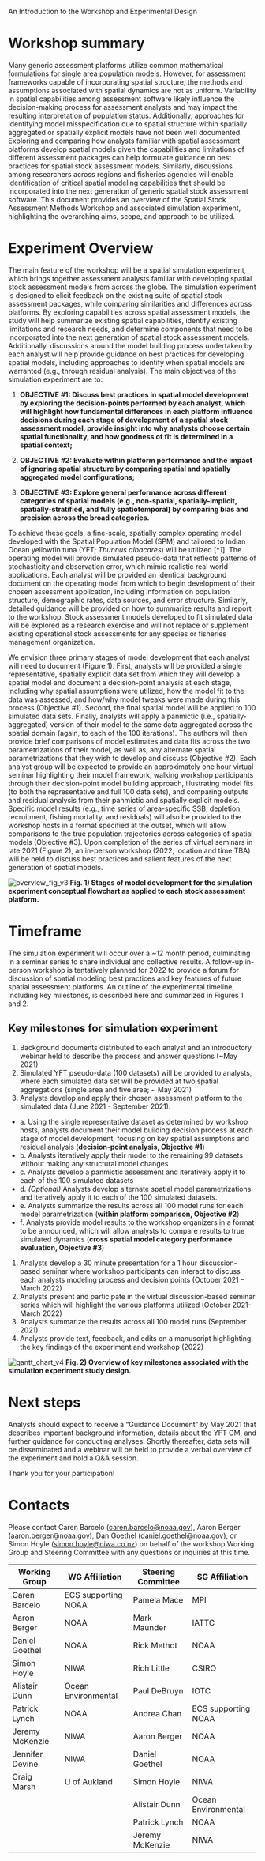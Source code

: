 An Introduction to the Workshop and Experimental Design

# Workshop summary

Many generic assessment platforms utilize common mathematical formulations for single area population models. However, for assessment frameworks capable of incorporating spatial structure, the methods and assumptions associated with spatial dynamics are not as uniform. Variability in spatial capabilities among assessment software likely influence the decision-making process for assessment analysts and may impact the resulting interpretation of population status. Additionally, approaches for identifying model misspecification due to spatial structure within spatially aggregated or spatially explicit models have not been well documented. Exploring and comparing how analysts familiar with spatial assessment platforms develop spatial models given the capabilities and limitations of different assessment packages can help formulate guidance on best practices for spatial stock assessment models. Similarly, discussions among researchers across regions and fisheries agencies will enable identification of critical spatial modeling capabilities that should be incorporated into the next generation of generic spatial stock assessment software. This document provides an overview of the Spatial Stock Assessment Methods Workshop and associated simulation experiment, highlighting the overarching aims, scope, and approach to be utilized. 

# Experiment Overview

The main feature of the workshop will be a spatial simulation experiment, which brings together assessment analysts familiar with developing spatial stock assessment models from across the globe. The simulation experiment is designed to elicit feedback on the existing suite of spatial stock assessment packages, while comparing similarities and differences across platforms. By exploring capabilities across spatial assessment models, the study will help summarize existing spatial capabilities, identify existing limitations and research needs, and determine components that need to be incorporated into the next generation of spatial stock assessment models. Additionally, discussions around the model building process undertaken by each analyst will help provide guidance on best practices for developing spatial models, including approaches to identify when spatial models are warranted (e.g., through residual analysis). The main objectives of the simulation experiment are to:

1.	**OBJECTIVE #1: Discuss best practices in spatial model development by exploring the decision-points performed by each analyst, which will highlight how fundamental differences in each platform influence decisions during each stage of development of a spatial stock assessment model, provide insight into why analysts choose certain spatial functionality, and how goodness of fit is determined in a spatial context;** 

2.	**OBJECTIVE #2: Evaluate within platform performance and the impact of ignoring spatial structure by comparing spatial and spatially aggregated model configurations;**  

3.	**OBJECTIVE #3: Explore general performance across different categories of spatial models (e.g., non-spatial, spatially-implicit, spatially-stratified, and fully spatiotemporal) by comparing bias and precision across the broad categories.** 

To achieve these goals, a fine-scale, spatially complex operating model developed with the Spatial Population Model (SPM) and tailored to Indian Ocean yellowfin tuna (YFT; *Thunnus albacares*)  will be utilized [^*1*]. The operating model will provide simulated pseudo-data that reflects patterns of stochasticity and observation error, which mimic realistic real world applications. Each analyst will be provided an identical background document on the operating model from which to begin development of their chosen assessment application, including information on population structure, demographic rates, data sources, and error structure. Similarly, detailed guidance will be provided on how to summarize results and report to the workshop. Stock assessment models developed to fit simulated data will be explored as a research exercise and will not replace or supplement existing operational stock assessments for any species or fisheries management organization.

We envision three primary stages of model development that each analyst will need to document (Figure 1). First, analysts will be provided a single representative, spatially explicit data set from which they will develop a spatial model and document a decision-point analysis at each stage, including why spatial assumptions were utilized, how the model fit to the data was assessed, and how/why model tweaks were made during this process (Objective #1). Second, the final spatial model will be applied to 100 simulated data sets. Finally, analysts will apply a panmictic (i.e., spatially-aggregated) version of their model to the same data aggregated across the spatial domain (again, to each of the 100 iterations). The authors will then provide brief comparisons of model estimates and data fits across the two parametrizations of their model, as well as, any alternate spatial parametrizations that they wish to develop and discuss (Objective #2). Each analyst group will be expected to provide an approximately one hour virtual seminar highlighting their model framework, walking workshop participants through their decision-point model building approach, illustrating model fits (to both the representative and full 100 data sets), and comparing outputs and residual analysis from their panmictic and spatially explicit models. Specific model results (e.g., time series of area-specific SSB, depletion, recruitment, fishing mortality, and residuals) will also be provided to the workshop hosts in a format specified at the outset, which will allow comparisons to the true population trajectories across categories of spatial models (Objective #3). Upon completion of the series of virtual seminars in late 2021 (Figure 2), an in-person workshop (2022, location and time TBA) will be held to discuss best practices and salient features of the next generation of spatial models.

![overview_fig_v3](https://user-images.githubusercontent.com/62513493/110732345-e16f0300-81d8-11eb-9b13-8fac3ae7cc64.png)
**Fig. 1) Stages of model development for the simulation experiment conceptual flowchart as applied to each stock assessment platform.**

[^*1]: Pending participant interest, experiment organizers will be able to provide (at a later date) datasets from a second spatially complex operating model developed with SPM and tailored to Antarctic Toothfish (AT; *Dissostichus mawsoni*). 

# Timeframe
The simulation experiment will occur over a ~12 month period, culminating in a seminar series to share individual and collective results. A follow-up in-person workshop is tentatively planned for 2022 to provide a forum for discussion of spatial modeling best practices and key features of future spatial assessment platforms. An outline of the experimental timeline, including key milestones, is described here and summarized in Figures 1 and 2.

## Key milestones for simulation experiment
1. Background documents distributed to each analyst and an introductory webinar held to describe the process and answer questions (~May 2021)
1. Simulated YFT pseudo-data (100 datasets) will be provided to analysts, where each simulated data set will be provided at two spatial aggregations (single area and five area; ~ May 2021)
1. Analysts develop and apply their chosen assessment platform to the simulated data (June 2021 - September 2021).
- a.	Using the single representative dataset as determined by workshop hosts, analysts document their model building decision process at each stage of model development, focusing on key spatial assumptions and residual analysis (**decision-point analysis, Objective #1**)  
- b.	Analysts iteratively apply their model to the remaining 99 datasets without making any structural model changes 
- c.	Analysts develop a panmictic assessment and iteratively apply it to each of the 100 simulated datasets
- d.	*(Optional)* Analysts develop alternate spatial model parametrizations and iteratively apply it to each of the 100 simulated datasets.
- e.	Analysts summarize the results across all 100 model runs for each model parametrization (**within platform comparison, Objective #2**)
- f.	Analysts provide model results to the workshop organizers in a format to be announced, which will allow analysts to compare results to true simulated dynamics (**cross spatial model category performance evaluation, Objective #3**)
1. Analysts develop a 30 minute presentation for a 1 hour discussion-based seminar where workshop participants can interact to discuss each analysts modeling process and decision points (October 2021 – March 2022)
1. Analysts present and participate in the virtual discussion-based seminar series which will highlight the various platforms utilized (October 2021-March 2022)
1. Analysts summarize the results across all 100 model runs  (September 2021)
1. Analysts provide text, feedback, and edits on a manuscript highlighting the key findings of the experiment and workshop (2022)

![gantt_chart_v4](https://user-images.githubusercontent.com/62513493/110732398-f77cc380-81d8-11eb-9385-93ab0f2214d7.png)
**Fig. 2) Overview of key milestones associated with the simulation experiment study design.**

# Next steps

Analysts should expect to receive a “Guidance Document” by May 2021 that describes important background information, details about the YFT OM, and further guidance for conducting analyses.  Shortly thereafter, data sets will be disseminated and a webinar will be held to provide a verbal overview of the experiment and hold a Q&A session.

Thank you for your participation!

# Contacts
Please contact Caren Barcelo (caren.barcelo@noaa.gov), Aaron Berger (aaron.berger@noaa.gov), Dan Goethel (daniel.goethel@noaa.gov), or Simon Hoyle (simon.hoyle@niwa.co.nz) on behalf of the workshop Working Group and Steering Committee with any questions or inquiries at this time.

| Working Group | WG Affiliation | Steering Committee | SG Affiliation |
| ------------- | ------------- | ------------- | ------------- |
| Caren Barcelo | ECS supporting NOAA | Pamela Mace | MPI|
| Aaron Berger | NOAA | Mark Maunder | IATTC|
| Daniel Goethel | NOAA | Rick Methot | NOAA|
| Simon Hoyle | NIWA | Rich Little | CSIRO |
| Alistair Dunn | Ocean Environmental | Paul DeBruyn | IOTC|
| Patrick Lynch | NOAA | Andrea Chan |ECS supporting NOAA |
| Jeremy McKenzie | NIWA | Aaron Berger | NOAA|
| Jennifer Devine  | NIWA | Daniel Goethel | NOAA |
| Craig Marsh  | U of Aukland |Simon Hoyle | NIWA |
| | | Alistair Dunn | Ocean Environmental |
| | | Patrick Lynch | NOAA |
| | |Jeremy McKenzie | NIWA |
